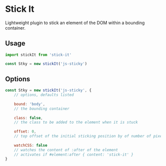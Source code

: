 # Stick It

Lightweight plugin to stick an element of the DOM within a bounding container.

## Usage

```js
import stickIt from 'stick-it'

const Stky = new stickIt('js-sticky')
```

## Options

```js
const Stky = new stickIt('js-sticky', {
    // options, defaults listed
    
    bound: 'body',
    // the bounding container
    
    class: false,
    // the class to be added to the element when it is stuck
    
    offset: 0,
    // top offset of the initial sticking position by of number of pixels
    
    watchCSS: false
    // watches the content of :after of the element
    // activates if #element:after { content: 'stick-it' }
}
```